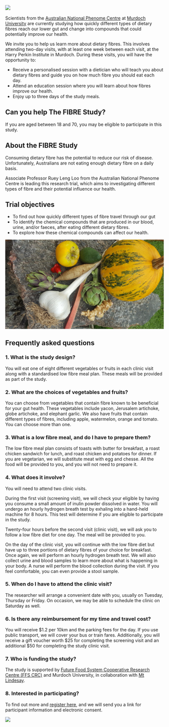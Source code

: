 
![](HeadingPic2.jpg)

Scientists from the [Australian National Phenome Centre](https://www.murdoch.edu.au/research/anpc) at [Murdoch University](https://www.murdoch.edu.au) are currently studying how quickly different types of dietary fibres reach our lower gut and change into compounds that could potentially improve our health.

We invite you to help us learn more about dietary fibres.  This involves attending two-day visits, with at least one week between each visit, at the Harry Perkin Institute in Murdoch.  During these visits, you will have the opportunity to:
-	Receive a personalised session with a dietician who will teach you about dietary fibres and guide you on how much fibre you should eat each day.
-	Attend an education session where you will learn about how fibres improve our health.
-	Enjoy up to three days of the study meals.

## **Can you help The FIBRE Study?**
If you are aged between 18 and 70, you may be eligible to participate in this study.  

## **About the FIBRE Study**
Consuming dietary fibre has the potential to reduce our risk of disease.  Unfortunately, Australians are not eating enough dietary fibre on a daily basis.  

Associate Professor Ruey Leng Loo from the Australian National Phenome Centre is leading this research trial, which aims to investigating different types of fibre and their potential influence our health. 

## **Trial objectives**
-	To find out how quickly different types of fibre travel through our gut
-	To identify the chemical compounds that are produced in our blood, urine, and/or faeces, after eating different dietary fibres.
-	To explore how these chemical compounds can affect our health.

![A variety of fresh vegetables, including yacon, Jerusalem artichoke, globe artichoke, elephant garlic, will be used as part of this trial.  Picture credit: Mark McHenry, Mt Lindesay](mixed_vege.jpg)

## **Frequently asked questions**

### 1.	What is the study design?
You will eat one of eight different vegetables or fruits in each clinic visit along with a standardised low fibre meal plan.  These meals will be provided as part of the study.  

### 2.	What are the choices of vegetables and fruits? 
You can choose from vegetables that contain fibre known to be beneficial for your gut health.  These vegetables include yacon, Jerusalem artichoke, globe artichoke, and elephant garlic.   We also have fruits that contain different types of fibres, including apple, watermelon, orange and tomato.  You can choose more than one.  

### 3.	What is a low fibre meal, and do I have to prepare them? 
The low fibre meal plan consists of toasts with butter for breakfast, a roast chicken sandwich for lunch, and roast chicken and potatoes for dinner.  If you are vegetarian, we will substitute meat with egg and chesse.  All the food will be provided to you, and you will not need to prepare it. 

### 4.	What does it involve?
You will need to attend two clinic visits.  

During the first visit (screening visit), we will check your eligible by having you consume a small amount of inulin powder dissolved in water.  You will undergo an hourly hydrogen breath test by exhaling into a hand-held machine for 8 hours.  This test will determine if you are eligible to participate in the study.  

Twenty-four hours before the second visit (clinic visit), we will ask you to follow a low fibre diet for one day.  The meal will be provided to you.  

On the day of the clinic visit, you will continue with the low fibre diet but have up to three portions of dietary fibres of your choice for breakfast.  Once again, we will perform an hourly hydrogen breath test.  We will also collect urine and blood samples to learn more about what is happening in your body.  A nurse will perform the blood collection during the visit.  If you feel comfortable, you can even provide a stool sample.  

### 5.	When do I have to attend the clinic visit? 
The researcher will arrange a convenient date with you, usually on Tuesday, Thursday or Friday.  On occasion, we may be able to schedule the clinic on Saturday as well.

### 6.	Is there any reimbursement for my time and travel cost? 
You will receive $1.2 per 10km and the parking fees for the day.  If you use public transport, we will cover your bus or train fares.  Additionally, you will receive a gift voucher worth $25 for completing the screening visit and an additional $50 for completing the study clinic visit.  

### 7.	Who is funding the study?
The study is supported by [Future Food System Cooperative Research Centre (FFS CRC)]( https://www.futurefoodsystems.com.au/project/bioactive-components-for-value-add-to-australian-artichokes/) and Murdoch University, in collaboration with [Mt Lindesay](ML.docx).

### 8.	Interested in participating?
To find out more and [register here](https://mdhs-redcap.meddent.uwa.edu.au/fmdhs/surveys/?s=FH3747TCYCPKJEPD), and we will send you a link for participant information and electronic consent.

![ ](Team.jpg)

